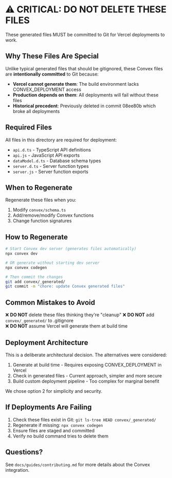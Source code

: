 # ⚠️ CRITICAL: DO NOT DELETE THESE FILES

These generated files MUST be committed to Git for Vercel deployments to work.

## Why These Files Are Special

Unlike typical generated files that should be gitignored, these Convex files are **intentionally committed** to Git because:

- **Vercel cannot generate them**: The build environment lacks CONVEX_DEPLOYMENT access
- **Production depends on them**: All deployments will fail without these files
- **Historical precedent**: Previously deleted in commit 08ee80b which broke all deployments

## Required Files

All files in this directory are required for deployment:

- `api.d.ts` - TypeScript API definitions
- `api.js` - JavaScript API exports
- `dataModel.d.ts` - Database schema types
- `server.d.ts` - Server function types
- `server.js` - Server function exports

## When to Regenerate

Regenerate these files when you:

1. Modify `convex/schema.ts`
2. Add/remove/modify Convex functions
3. Change function signatures

## How to Regenerate

```bash
# Start Convex dev server (generates files automatically)
npx convex dev

# OR generate without starting dev server
npx convex codegen

# Then commit the changes
git add convex/_generated/
git commit -m "chore: update Convex generated files"
```

## Common Mistakes to Avoid

❌ **DO NOT** delete these files thinking they're "cleanup"
❌ **DO NOT** add `convex/_generated/` to .gitignore  
❌ **DO NOT** assume Vercel will generate them at build time

## Deployment Architecture

This is a deliberate architectural decision. The alternatives were considered:

1. Generate at build time - Requires exposing CONVEX_DEPLOYMENT in Vercel
2. Check in generated files - Current approach, simpler and more secure
3. Build custom deployment pipeline - Too complex for marginal benefit

We chose option 2 for simplicity and security.

## If Deployments Are Failing

1. Check these files exist in Git: `git ls-tree HEAD convex/_generated/`
2. Regenerate if missing: `npx convex codegen`
3. Ensure files are staged and committed
4. Verify no build command tries to delete them

## Questions?

See `docs/guides/contributing.md` for more details about the Convex integration.
